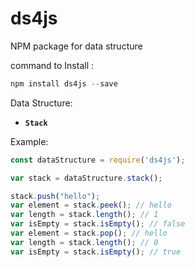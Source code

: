 # ds4js
NPM package for data structure

command to Install :
```js
npm install ds4js --save
```
Data Structure:

* __`Stack`__ 

Example:
```js
const dataStructure = require('ds4js');

var stack = dataStructure.stack();

stack.push("hello");
var element = stack.peek(); // hello
var length = stack.length(); // 1
var isEmpty = stack.isEmpty(); // false
var element = stack.pop(); // hello
var length = stack.length(); // 0
var isEmpty = stack.isEmpty(); // true
```